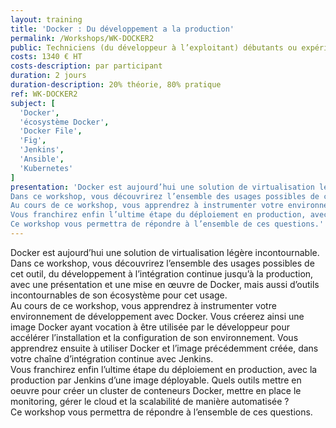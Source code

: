 ```yaml
---
layout: training
title: 'Docker : Du développement a la production'
permalink: /Workshops/WK-DOCKER2
public: Techniciens (du développeur à l’exploitant) débutants ou expérimentés
costs: 1340 € HT
costs-description: par participant
duration: 2 jours
duration-description: 20% théorie, 80% pratique
ref: WK-DOCKER2
subject: [
  'Docker',
  'écosystème Docker',
  'Docker File',
  'Fig',
  'Jenkins',
  'Ansible',
  'Kubernetes'
]
presentation: 'Docker est aujourd’hui une solution de virtualisation légère incontournable.
Dans ce workshop, vous découvrirez l’ensemble des usages possibles de cet outil, du développement à l’intégration continue jusqu’à la production, avec une présentation et une mise en œuvre de Docker, mais aussi d’outils incontournables de son écosystème pour cet usage.
Au cours de ce workshop, vous apprendrez à instrumenter votre environnement de développement avec Docker. Vous créerez ainsi une image Docker ayant vocation à être utilisée par le développeur pour accélérer l’installation et la configuration de son environnement. Vous apprendrez ensuite à utiliser Docker et l’image précédemment créée, dans votre chaîne d’intégration continue avec Jenkins.
Vous franchirez enfin l’ultime étape du déploiement en production, avec la production par Jenkins d’une image déployable. Quels outils mettre en oeuvre pour créer un cluster de conteneurs Docker, mettre en place le monitoring, gérer le cloud et la scalabilité de manière automatisée ?
Ce workshop vous permettra de répondre à l’ensemble de ces questions.'
---
```


Docker est aujourd’hui une solution de virtualisation légère incontournable.  
Dans ce workshop, vous découvrirez l’ensemble des usages possibles de cet outil, du développement à l’intégration continue jusqu’à la production, avec une présentation et une mise en œuvre de Docker, mais aussi d’outils incontournables de son écosystème pour cet usage.  
Au cours de ce workshop, vous apprendrez à instrumenter votre environnement de développement avec Docker. Vous créerez ainsi une image Docker ayant vocation à être utilisée par le développeur pour accélérer l’installation et la configuration de son environnement. Vous apprendrez ensuite à utiliser Docker et l’image précédemment créée, dans votre chaîne d’intégration continue avec Jenkins.  
Vous franchirez enfin l’ultime étape du déploiement en production, avec la production par Jenkins d’une image déployable. Quels outils mettre en oeuvre pour créer un cluster de conteneurs Docker, mettre en place le monitoring, gérer le cloud et la scalabilité de manière automatisée ?  
Ce workshop vous permettra de répondre à l’ensemble de ces questions.  
